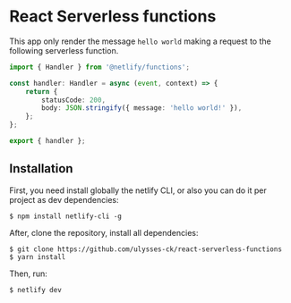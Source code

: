 # React Serverless functions
This app only render the message `hello world` making a request to the following serverless function.

```typescript
import { Handler } from '@netlify/functions';

const handler: Handler = async (event, context) => {
	return {
		statusCode: 200,
		body: JSON.stringify({ message: 'hello world!' }),
	};
};

export { handler };
```

## Installation
First, you need install globally the netlify CLI, or also you can do it per project as dev dependencies:
```
$ npm install netlify-cli -g
```
After, clone the repository, install all dependencies:
```
$ git clone https://github.com/ulysses-ck/react-serverless-functions
$ yarn install
```
Then, run:
```
$ netlify dev
```
